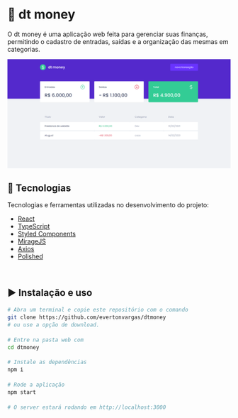 # :rocket: dt money

O dt money é uma aplicação web feita para gerenciar suas finanças, permitindo o cadastro de entradas, saídas e a organização das mesmas em categorias.

<p align="center">
  <img src="./src/assets/dtmoney.png" alt="dtmoney">
</p>

## :crystal_ball: Tecnologias

Tecnologias e ferramentas utilizadas no desenvolvimento do projeto:

- [React](https://reactjs.org/)
- [TypeScript](https://www.typescriptlang.org/)
- [Styled Components](https://styled-components.com/)
- [MirageJS](https://miragejs.com/)
- [Axios](https://github.com/axios/axios)
- [Polished](https://polished.js.org/)

<br>

## :arrow_forward: Instalação e uso

```bash
# Abra um terminal e copie este repositório com o comando
git clone https://github.com/evertonvargas/dtmoney
# ou use a opção de download.

# Entre na pasta web com
cd dtmoney

# Instale as dependências
npm i

# Rode a aplicação
npm start

# O server estará rodando em http://localhost:3000
```
